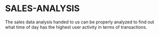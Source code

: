 # SALES-ANALYSIS
The sales data analysis handed to us can be properly analyzed to find out what time of day has the highest user activity in terms of transactions.
